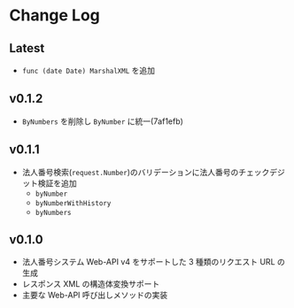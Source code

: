 # Change Log

## Latest

* `func (date Date) MarshalXML` を追加

## v0.1.2

* `ByNumbers` を削除し `ByNumber` に統一(7af1efb)

## v0.1.1

* 法人番号検索(`request.Number`)のバリデーションに法人番号のチェックデジット検証を追加
    * `byNumber`
    * `byNumberWithHistory`
    * `byNumbers`


## v0.1.0

* 法人番号システム Web-API v4 をサポートした 3 種類のリクエスト URL の生成
* レスポンス XML の構造体変換サポート
* 主要な Web-API 呼び出しメソッドの実装
